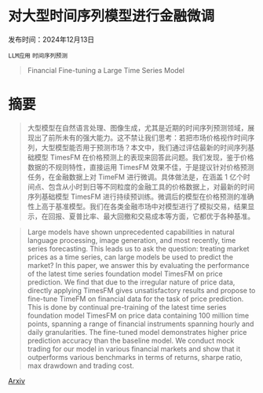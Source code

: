 # 对大型时间序列模型进行金融微调

发布时间：2024年12月13日

`LLM应用` `时间序列预测`

> Financial Fine-tuning a Large Time Series Model

# 摘要

> 大型模型在自然语言处理、图像生成，尤其是近期的时间序列预测领域，展现出了前所未有的强大能力。这不禁让我们思考：若把市场价格视作时间序列，大型模型能否用于预测市场？本文中，我们通过评估最新的时间序列基础模型 TimesFM 在价格预测上的表现来回答此问题。我们发现，鉴于价格数据的不规则特性，直接运用 TimesFM 效果不佳，于是提议针对价格预测任务，在金融数据上对 TimeFM 进行微调。具体做法是，在涵盖 1 亿个时间点、包含从小时到日等不同粒度的金融工具的价格数据上，对最新的时间序列基础模型 TimesFM 进行持续预训练。微调后的模型在价格预测的准确性上高于基准模型。我们在各类金融市场中对模型进行了模拟交易，结果显示，在回报、夏普比率、最大回撤和交易成本等方面，它都优于各种基准。

> Large models have shown unprecedented capabilities in natural language processing, image generation, and most recently, time series forecasting. This leads us to ask the question: treating market prices as a time series, can large models be used to predict the market? In this paper, we answer this by evaluating the performance of the latest time series foundation model TimesFM on price prediction. We find that due to the irregular nature of price data, directly applying TimesFM gives unsatisfactory results and propose to fine-tune TimeFM on financial data for the task of price prediction. This is done by continual pre-training of the latest time series foundation model TimesFM on price data containing 100 million time points, spanning a range of financial instruments spanning hourly and daily granularities. The fine-tuned model demonstrates higher price prediction accuracy than the baseline model. We conduct mock trading for our model in various financial markets and show that it outperforms various benchmarks in terms of returns, sharpe ratio, max drawdown and trading cost.

[Arxiv](https://arxiv.org/abs/2412.09880)